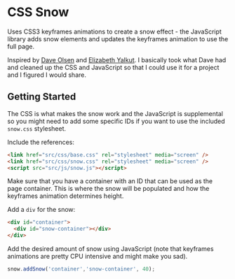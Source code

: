 # CSS Snow

Uses CSS3 keyframes animations to create a snow effect - the JavaScript library adds snow elements and updates the
keyframes animation to use the full page.

Inspired by [Dave Olsen](https://github.com/dmolsen/CSS3-Snowflakes) and [Elizabeth Yalkut](https://github.com/elizabethyalkut/CSS3-Snowflakes). I basically took what Dave had and cleaned up the CSS and JavaScript so that I could use it for a project and I figured I would share.

## Getting Started

The CSS is what makes the snow work and the JavaScript is supplemental so you might need to add some specific IDs if you want to use the included `snow.css` stylesheet.

Include the references:

````html
<link href="src/css/base.css" rel="stylesheet" media="screen" />
<link href="src/css/snow.css" rel="stylesheet" media="screen" />
<script src="src/js/snow.js"></script>
````

Make sure that you have a container with an ID that can be used as the page container. This is where
the snow will be populated and how the keyframes animation determines height.

Add a `div` for the snow:

````html
<div id="container">
  <div id="snow-container"></div>
</div>
````

Add the desired amount of snow using JavaScript (note that keyframes animations are pretty CPU intensive and might make you sad).

````javascript
snow.addSnow('container','snow-container', 40);
````

